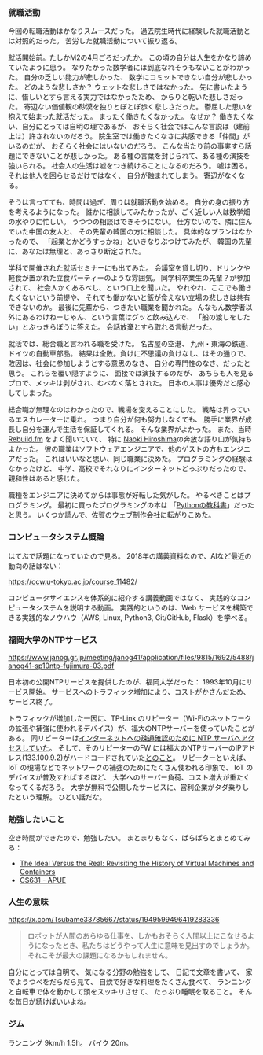 ### 就職活動

今回の転職活動はかなりスムースだった。
過去院生時代に経験した就職活動とは対照的だった。
苦労した就職活動について振り返る。

就活開始前。たしかM2の4月ごろだったか。
この頃の自分は人生をかなり諦めていたように思う。
なりたかった数学者には到底なれそうもないことがわかった。
自分の乏しい能力が悲しかった、
数学にコミットできない自分が悲しかった。
どのような悲しさか？
ウェットな悲しさではなかった。
先に書いたように、惜しいとすら言える実力ではなかったため、
からりと乾いた悲しさだった。
寄辺ない価値観の砂漠を独りとぼとぼ歩く悲しさだった。
鬱屈した思いを抱えて始まった就活だった。
まったく働きたくなかった。
なぜか？
働きたくない、自分にとっては自明の理であるが、
おそらく社会ではこんな言説は（建前上は）許されないのだろう。
院生室では働きたくなさに共感できる「仲間」がいるのだが、
おそらく社会にはいないのだろう。
こんな当たり前の事実すら話題にできないことが悲しかった。
ある種の言葉を封じられて、ある種の演技を強いられる。
社会人の生活は嘘をつき続けることになるのだろう。
嘘は困る。
それは他人を困らせるだけではなく、
自分が蝕まれてしまう。
寄辺がなくなる。

そうは言ってても、時間は過ぎ、周りは就職活動を始める。
自分の身の振り方を考えるようになった。
誰かに相談してみたかったが、ごく近しい人は数学畑の水やりに忙しい。
うつつの相談はできそうにない。
仕方ないので、隣に住んでいた中国の友人と、
その先輩の韓国の方に相談した。
具体的なプランはなかったので、
「起業とかどうすっかね」といきなりぶつけてみたが、
韓国の先輩に、あなたは無理と、あっさり断定された。

学科で開催された就活セミナーにも出てみた。
会議室を貸し切り、ドリンクや軽食が置かれた立食パーティーのような雰囲気。
同学科卒業生の先輩？が参加されて、
社会人かくあるべし、という口上を聞いた。
やれやれ、ここでも働きたくないという前提や、
それでも働かないと飯が食えない立場の悲しさは共有できないのか。
最後に先輩から、つきたい職業を聞かれた。
んなもん数学者以外にあるわけねーじゃん、という言葉はグッと飲み込んで、
「船の渡しをしたい」とぶっきらぼうに答えた。
会話放棄とすら取れる言動だった。

就活では、総合職と言われる職を受けた。
名古屋の空港、
九州・東海の鉄道、
ドイツの自動車部品。
結果は全敗。負けに不思議の負けなし、はその通りで、
敗因は、社会に参加しようとする意思のなさ、
自分の専門性のなさ、だったと思う。
これらを覆い隠すように、
面接では演技するのだが、
あちらも人を見るプロで、メッキは剥がされ、むべなく落とされた。
日本の人事は優秀だと感心してしまった。

総合職が無理なのはわかったので、戦場を変えることにした。
戦略は昇っているエスカレーターに乗れ。
つまり自分が何も努力しなくても、
勝手に業界が成長し自分を運んで生活を保証してくれる。
そんな業界がよかった。
また、当時 [Rebuild.fm](https://rebuild.fm/) をよく聞いていて、
特に [Naoki Hiroshima](http://h7a.org/)の奔放な語り口が気持ちよかった。
彼の職業はソフトウェアエンジニアで、他のゲストの方もエンジニアだった。
これはいいなと思い、同じ職業に決めた。
プログラミングの経験はなかったけど、
中学、高校でそれなりにインターネットどっぷりだったので、
親和性はあると感じた。

職種をエンジニアに決めてからは事態が好転した気がした。
やるべきことはプログラミング。
最初に買ったプログラミングの本は
「[Pythonの教科書](https://www.amazon.co.jp/%E5%AE%9F%E8%B7%B5%E5%8A%9B%E3%82%92%E8%BA%AB%E3%81%AB%E3%81%A4%E3%81%91%E3%82%8B-Python%E3%81%AE%E6%95%99%E7%A7%91%E6%9B%B8-%E3%82%AF%E3%82%B8%E3%83%A9%E9%A3%9B%E8%A1%8C%E6%9C%BA/dp/4839960240)」だったと思う。
いくつか読んで、佐賀のウェブ制作会社に転がりこめた。

### コンピュータシステム概論

はてぶで話題になっていたので見る。
2018年の講義資料なので、AIなど最近の動向の話はない：

https://ocw.u-tokyo.ac.jp/course_11482/

コンピュータサイエンスを体系的に紹介する講義動画ではなく、
実践的なコンピュータシステムを説明する動画。
実践的というのは、Web サービスを構築できる実践的なノウハウ（AWS, Linux, Python3, Git/GitHub, Flask）を学べる。

### 福岡大学のNTPサービス

https://www.janog.gr.jp/meeting/janog41/application/files/9815/1692/5488/janog41-sp10ntp-fujimura-03.pdf

日本初の公開NTPサービスを提供したのが、福岡大学だった：
1993年10月にサービス開始。
サービスへのトラフィック増加により、コストがかさんだため、サービス終了。

トラフィックが増加した一因に、TP-Link のリピーター（Wi-Fiのネットワークの拡張や補強に使われるデバイス）が、福大のNTPサーバーを使っていたことがある。
同リピーターは[インターネットへの疎通確認のために NTP サーバへアクセスしていた](https://www.tp-link.com/jp/press/news/17792/)。
そして、そのリピーターのFW には福大のNTPサーバーのIPアドレス(133.100.9.2)がハードコードされていた[とのこと](https://www.ctrl.blog/entry/tplink-aggressive-ntp.html)。
リピーターといえば、IoT の現場などでネットワークの補強のためにたくさん使われる印象で、
IoT のデバイスが普及すればするほど、
大学へのサーバー負荷、コスト増大が重たくなってくるだろう。
大学が無料で公開したサービスに、営利企業がタダ乗りしたという理解。
ひどい話だな。

### 勉強したいこと

空き時間ができたので、勉強したい。
まとまりもなく、ぱらぱらとまとめてみる：

- [The Ideal Versus the Real: Revisiting the History of Virtual Machines and Containers](https://dl.acm.org/doi/pdf/10.1145/33651990)
- [CS631 - APUE](https://stevens.netmeister.org/631/)

### 人生の意味

https://x.com/Tsubame33785667/status/1949599496419283336

> ロボットが人間のあらゆる仕事を、しかもおそらく人間以上にこなせるようになったとき、私たちはどうやって人生に意味を見出すのでしょうか。それこそが最大の課題になるかもしれません。

自分にとっては自明で、
気になる分野の勉強をして、
日記で文章を書いて、
家でようつべをだらだら見て、
自炊で好きな料理をたくさん食べて、
ランニングと自転車で体を動かして頭をスッキリさせて、
たっぷり睡眠を取ること。
そんな毎日が続けばいいよね。

### ジム

ランニング 9km/h 1.5h。
バイク 20m。